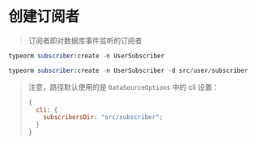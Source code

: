 # 创建订阅者

> 订阅者即对数据库事件监听的订阅者

```s
typeorm subscriber:create -n UserSubscriber

typeorm subscriber:create -n UserSubscriber -d src/user/subscriber
```

> 注意，路径默认使用的是 `DataSourceOptions` 中的 cli 设置：
>
> ```js
> {
>   cli: {
>     subscribersDir: "src/subscriber";
>   }
> }
> ```
